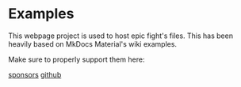# Examples

This webpage project is used to host epic fight's files. This has been heavily based on MkDocs Material's wiki examples.

Make sure to properly support them here:

[sponsors]
[github]

[sponsors]: https://squidfunk.github.io/mkdocs-material/insiders/
[github]: https://github.com/squidfunk/mkdocs-material
